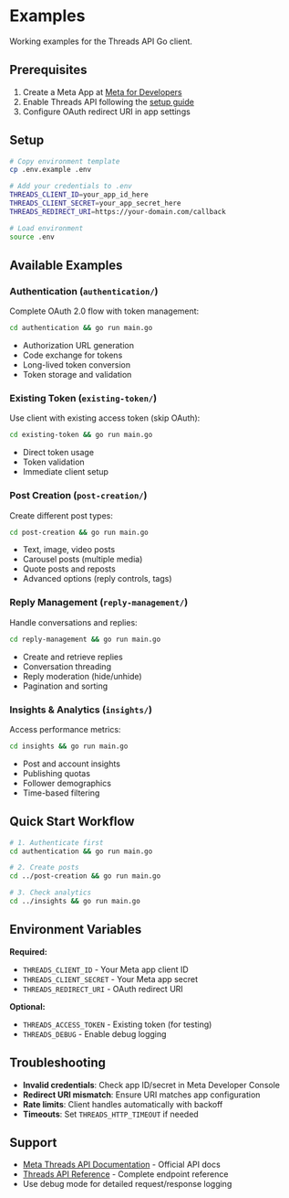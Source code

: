 # Examples

Working examples for the Threads API Go client.

## Prerequisites

1. Create a Meta App at [Meta for Developers](https://developers.facebook.com/apps/)
2. Enable Threads API following the [setup guide](https://developers.facebook.com/docs/threads/getting-started)
3. Configure OAuth redirect URI in app settings

## Setup

```bash
# Copy environment template
cp .env.example .env

# Add your credentials to .env
THREADS_CLIENT_ID=your_app_id_here
THREADS_CLIENT_SECRET=your_app_secret_here  
THREADS_REDIRECT_URI=https://your-domain.com/callback

# Load environment
source .env
```

## Available Examples

### Authentication (`authentication/`)
Complete OAuth 2.0 flow with token management:

```bash
cd authentication && go run main.go
```

- Authorization URL generation
- Code exchange for tokens
- Long-lived token conversion
- Token storage and validation

### Existing Token (`existing-token/`)  
Use client with existing access token (skip OAuth):

```bash
cd existing-token && go run main.go
```

- Direct token usage
- Token validation
- Immediate client setup

### Post Creation (`post-creation/`)
Create different post types:

```bash
cd post-creation && go run main.go
```

- Text, image, video posts
- Carousel posts (multiple media)
- Quote posts and reposts
- Advanced options (reply controls, tags)

### Reply Management (`reply-management/`)
Handle conversations and replies:

```bash
cd reply-management && go run main.go
```

- Create and retrieve replies
- Conversation threading
- Reply moderation (hide/unhide)
- Pagination and sorting

### Insights & Analytics (`insights/`)
Access performance metrics:

```bash
cd insights && go run main.go
```

- Post and account insights
- Publishing quotas
- Follower demographics
- Time-based filtering

## Quick Start Workflow

```bash
# 1. Authenticate first
cd authentication && go run main.go

# 2. Create posts  
cd ../post-creation && go run main.go

# 3. Check analytics
cd ../insights && go run main.go
```

## Environment Variables

**Required:**
- `THREADS_CLIENT_ID` - Your Meta app client ID
- `THREADS_CLIENT_SECRET` - Your Meta app secret  
- `THREADS_REDIRECT_URI` - OAuth redirect URI

**Optional:**
- `THREADS_ACCESS_TOKEN` - Existing token (for testing)
- `THREADS_DEBUG` - Enable debug logging

## Troubleshooting

- **Invalid credentials**: Check app ID/secret in Meta Developer Console
- **Redirect URI mismatch**: Ensure URI matches app configuration  
- **Rate limits**: Client handles automatically with backoff
- **Timeouts**: Set `THREADS_HTTP_TIMEOUT` if needed

## Support

- [Meta Threads API Documentation](https://developers.facebook.com/docs/threads) - Official API docs
- [Threads API Reference](https://developers.facebook.com/docs/threads/reference) - Complete endpoint reference
- Use debug mode for detailed request/response logging

